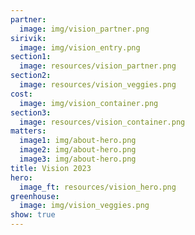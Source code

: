 ```yaml
---
partner:
  image: img/vision_partner.png
sirivik:
  image: img/vision_entry.png
section1:
  image: resources/vision_partner.png
section2:
  image: resources/vision_veggies.png
cost:
  image: img/vision_container.png
section3:
  image: resources/vision_container.png
matters:
  image1: img/about-hero.png
  image2: img/about-hero.png
  image3: img/about-hero.png
title: Vision 2023
hero:
  image_ft: resources/vision_hero.png
greenhouse:
  image: img/vision_veggies.png
show: true
---
```

